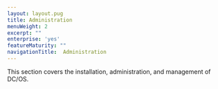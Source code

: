 ```yaml
---
layout: layout.pug
title: Administration
menuWeight: 2
excerpt: ""
enterprise: 'yes'
featureMaturity: ""
navigationTitle:  Administration
---
```



This section covers the installation, administration, and management of DC/OS.